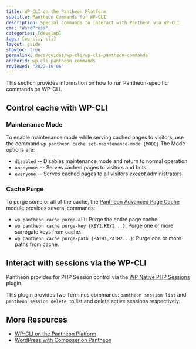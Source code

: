 ```yaml
---
title: WP-CLI on the Pantheon Platform
subtitle: Pantheon Commands for WP-CLI
description: Special commands to interact with Pantheon via WP-CLI
cms: "WordPress"
categories: [develop]
tags: [wp-cli, cli]
layout: guide
showtoc: true
permalink: docs/guides/wp-cli/wp-cli-pantheon-commands
anchorid: wp-cli-pantheon-commands
reviewed: "2022-10-06"
---
```


This section provides information on how to run Pantheon-specific commands on WP-CLI.

## Control cache with WP-CLI

### Maintenance Mode
To enable maintenance mode while serving cached pages to visitors, use the command `wp pantheon cache set-maintenance-mode {MODE}`
The Mode options are: 
* `disabled` -- Disables maintenance mode and return to normal operation
* `anonymous` -- Serves cached pages to visitors and bots
* `everyone` -- Serves cached pages to all visitors _except_ administrators

### Cache Purge

To purge some or all of the cache, the [Pantheon Advanced Page Cache](https://wordpress.org/plugins/pantheon-advanced-page-cache/) module provides several commands:

* `wp pantheon cache purge-all`: Purge the entire page cache.
* `wp pantheon cache purge-key {KEY1,KEY2...}`: Purge one or more surrogate keys from cache.
* `wp pantheon cache purge-path {PATH1,PATH2...}`: Purge one or more paths from cache.

## Interact with sessions via the WP-CLI

Pantheon provides for PHP Session control via the [WP Native PHP Sessions](https://wordpress.org/plugins/wp-native-php-sessions/) plugin.

This plugin provides two Terminus commands: `pantheon session list` and `pantheon session delete`, to list and delete active sessions respectively.

## More Resources

- [WP-CLI on the Pantheon Platform](/guides/wp-cli)
- [WordPress with Composer on Pantheon](/guides/wordpress-composer)

